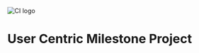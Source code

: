 ![CI logo](https://codeinstitute.s3.amazonaws.com/fullstack/ci_logo_small.png)

# User Centric Milestone Project
